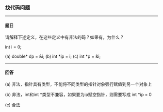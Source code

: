 ### 找代码问题
***
#### 题目

请解释下述定义。在这些定义中有非法的码？如果有，为什么？  

int i = 0;  

(a) double* dp = &i; (b) int *ip = i; (c) int *p = &i;

***
#### 回答

(a) 非法，指针具有类型，不能将不同类型的指针对象强行赋值到另一个对象上  

(b) 非法，int和int *类型不兼容，如果要为ip赋空指针，则需要写成 int *ip = 0  

(c) 合法